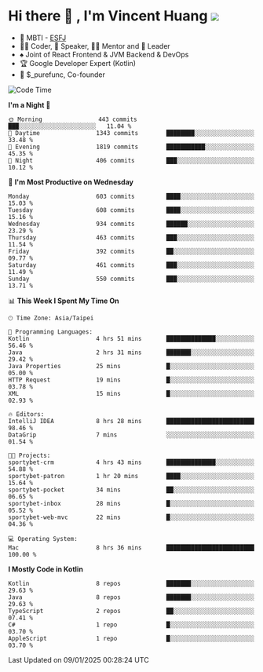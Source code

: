 # Hi there 👋 , I'm Vincent Huang ![](https://komarev.com/ghpvc/?username=Jian-Min-Huang)
- 👀 MBTI - [ESFJ](https://www.16personalities.com/esfj-personality)
- 👨‍💻 Coder, 🎤 Speaker, 👨‍🏫 Mentor and 🚀 Leader
- ♠️ Joint of React Frontend & JVM Backend & DevOps
- 🏆 Google Developer Expert (Kotlin)
- 💼 $_purefunc, Co-founder

<!--START_SECTION:waka-->
![Code Time](http://img.shields.io/badge/Code%20Time-4%2C846%20hrs%2031%20mins-blue)

**I'm a Night 🦉** 

```text
🌞 Morning                443 commits         ███░░░░░░░░░░░░░░░░░░░░░░   11.04 % 
🌆 Daytime                1343 commits        ████████░░░░░░░░░░░░░░░░░   33.48 % 
🌃 Evening                1819 commits        ███████████░░░░░░░░░░░░░░   45.35 % 
🌙 Night                  406 commits         ███░░░░░░░░░░░░░░░░░░░░░░   10.12 % 
```
📅 **I'm Most Productive on Wednesday** 

```text
Monday                   603 commits         ████░░░░░░░░░░░░░░░░░░░░░   15.03 % 
Tuesday                  608 commits         ████░░░░░░░░░░░░░░░░░░░░░   15.16 % 
Wednesday                934 commits         ██████░░░░░░░░░░░░░░░░░░░   23.29 % 
Thursday                 463 commits         ███░░░░░░░░░░░░░░░░░░░░░░   11.54 % 
Friday                   392 commits         ██░░░░░░░░░░░░░░░░░░░░░░░   09.77 % 
Saturday                 461 commits         ███░░░░░░░░░░░░░░░░░░░░░░   11.49 % 
Sunday                   550 commits         ███░░░░░░░░░░░░░░░░░░░░░░   13.71 % 
```


📊 **This Week I Spent My Time On** 

```text
🕑︎ Time Zone: Asia/Taipei

💬 Programming Languages: 
Kotlin                   4 hrs 51 mins       ██████████████░░░░░░░░░░░   56.46 % 
Java                     2 hrs 31 mins       ███████░░░░░░░░░░░░░░░░░░   29.42 % 
Java Properties          25 mins             █░░░░░░░░░░░░░░░░░░░░░░░░   05.00 % 
HTTP Request             19 mins             █░░░░░░░░░░░░░░░░░░░░░░░░   03.78 % 
XML                      15 mins             █░░░░░░░░░░░░░░░░░░░░░░░░   02.93 % 

🔥 Editors: 
IntelliJ IDEA            8 hrs 28 mins       █████████████████████████   98.46 % 
DataGrip                 7 mins              ░░░░░░░░░░░░░░░░░░░░░░░░░   01.54 % 

🐱‍💻 Projects: 
sportybet-crm            4 hrs 43 mins       ██████████████░░░░░░░░░░░   54.88 % 
sportybet-patron         1 hr 20 mins        ████░░░░░░░░░░░░░░░░░░░░░   15.64 % 
sportybet-pocket         34 mins             ██░░░░░░░░░░░░░░░░░░░░░░░   06.65 % 
sportybet-inbox          28 mins             █░░░░░░░░░░░░░░░░░░░░░░░░   05.52 % 
sportybet-web-mvc        22 mins             █░░░░░░░░░░░░░░░░░░░░░░░░   04.36 % 

💻 Operating System: 
Mac                      8 hrs 36 mins       █████████████████████████   100.00 % 
```

**I Mostly Code in Kotlin** 

```text
Kotlin                   8 repos             ███████░░░░░░░░░░░░░░░░░░   29.63 % 
Java                     8 repos             ███████░░░░░░░░░░░░░░░░░░   29.63 % 
TypeScript               2 repos             ██░░░░░░░░░░░░░░░░░░░░░░░   07.41 % 
C#                       1 repo              █░░░░░░░░░░░░░░░░░░░░░░░░   03.70 % 
AppleScript              1 repo              █░░░░░░░░░░░░░░░░░░░░░░░░   03.70 % 
```




 Last Updated on 09/01/2025 00:28:24 UTC
<!--END_SECTION:waka-->
